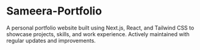 # Sameera-Portfolio
A personal portfolio website built using Next.js, React, and Tailwind CSS to showcase projects, skills, and work experience. Actively maintained with regular updates and improvements.
